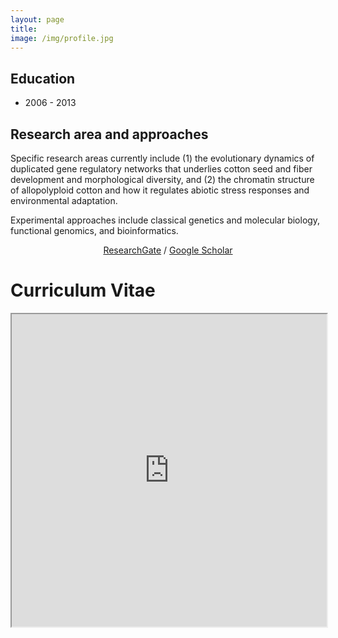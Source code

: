 ```yaml
---
layout: page
title: 
image: /img/profile.jpg
---
```


## Education

* 2006 - 2013

## Research area and approaches

Specific research areas currently include (1) the evolutionary dynamics of duplicated gene regulatory networks that underlies cotton seed and fiber development and morphological diversity, and (2) the chromatin structure of allopolyploid cotton and how it regulates abiotic stress responses and environmental adaptation. 

Experimental approaches include classical genetics and molecular biology, functional genomics, and bioinformatics. 

<div align="center">
<a href="https://www.researchgate.net/profile/guanjing_hu/" target="_blank">ResearchGate</a> / <a href="http://scholar.google.com/citations?user=6PMcbdoAAAAJ" target="_blank">Google Scholar</a>
</div>


<html>
  <head>
    <title>Title of the document</title>
  </head>
  <body>
    <h1>Curriculum Vitae</h1>
    <iframe src="https://huguanjing.github.io/files/C.V_Guanjing Hu.pdf" width="100%" height="500px">
    </iframe>
  </body>
</html>
